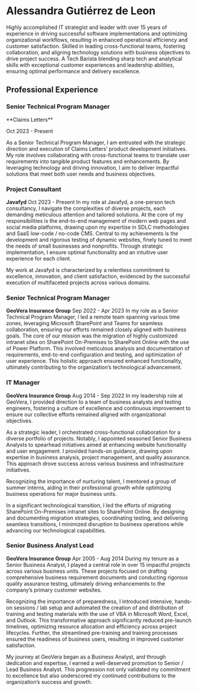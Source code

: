 # Alessandra Gutiérrez de Leon
Highly accomplished IT strategist and leader with over 15 years of experience in driving successful software implementations and optimizing organizational workflows, resulting in enhanced operational efficiency and customer satisfaction. Skilled in leading cross-functional teams, fostering collaboration, and aligning technology solutions with business objectives to drive project success. A Tech Barista blending sharp tech and analytical skills with exceptional customer experiences and leadership abilities, ensuring optimal performance and delivery excellence.


## Professional Experience
### Senior Technical Program Manager
<p>**Claims Letters**</p>
Oct 2023 - Present
<p>As a Senior Technical Program Manager, I am entrusted with the strategic direction and execution of Claims Letters’ product development initiatives. My role involves collaborating with cross-functional teams to translate user requirements into tangible product features and enhancements. By leveraging technology and driving innovation, I aim to deliver impactful solutions that meet both user needs and business objectives.</p>


### Project Consultant
**Javafyd**
Oct 2023 - Present
In my role at Javafyd, a one-person tech consultancy, I navigate the complexities of diverse projects, each demanding meticulous attention and tailored solutions. At the core of my responsibilities is the end-to-end management of modern web pages and social media platforms, drawing upon my expertise in SDLC methodologies and SaaS low-code / no-code CMS. Central to my achievements is the development and rigorous testing of dynamic websites, finely tuned to meet the needs of small businesses and nonprofits. Through strategic implementation, I ensure optimal functionality and an intuitive user experience for each client.

My work at Javafyd is characterized by a relentless commitment to excellence, innovation, and client satisfaction, evidenced by the successful execution of multifaceted projects across various domains.


### Senior Technical Program Manager
**GeoVera Insurance Group**
Sep 2022 - Apr 2023
In my role as a Senior Technical Program Manager, I led a remote team spanning various time zones, leveraging Microsoft SharePoint and Teams for seamless collaboration, ensuring our efforts remained closely aligned with business goals. The core of our mission was the migration of highly customized intranet sites on SharePoint On-Premises to SharePoint Online with the use of Power Platform. This involved meticulous analysis and documentation of requirements, end-to-end configuration and testing, and optimization of user experience. This holistic approach ensured enhanced functionality, ultimately contributing to the organization’s technological advancement.


### IT Manager
**GeoVera Insurance Group**
Aug 2014 - Sep 2022
In my leadership role at GeoVera, I provided direction to a team of business analysts and testing engineers, fostering a culture of excellence and continuous improvement to ensure our collective efforts remained aligned with organizational objectives.

As a strategic leader, I orchestrated cross-functional collaboration for a diverse portfolio of projects. Notably, I appointed seasoned Senior Business Analysts to spearhead initiatives aimed at enhancing website functionality and user engagement. I provided hands-on guidance, drawing upon expertise in business analysis, project management, and quality assurance. This approach drove success across various business and infrastructure initiatives.

Recognizing the importance of nurturing talent, I mentored a group of summer interns, aiding in their professional growth while optimizing business operations for major business units.

In a significant technological transition, I led the efforts of migrating SharePoint On-Premises intranet sites to SharePoint Online. By designing and documenting migration strategies, coordinating testing, and delivering seamless transitions, I minimized disruption to business operations while advancing our technological capabilities.


### Senior Business Analyst Lead
**GeoVera Insurance Group**
Apr 2005 - Aug 2014
During my tenure as a Senior Business Analyst, I played a central role in over 15 impactful projects across various business units. These projects focused on drafting comprehensive business requirement documents and conducting rigorous quality assurance testing, ultimately driving enhancements to the company’s primary customer websites.

Recognizing the importance of preparedness, I introduced intensive, hands-on sessions / lab setup and automated the creation of and distribution of training and testing materials with the use of VBA in Microsoft Word, Excel, and Outlook. This transformative approach significantly reduced pre-launch timelines, optimizing resource allocation and efficiency across project lifecycles. Further, the streamlined pre-training and training processes ensured the readiness of business users, resulting in improved customer satisfaction.

My journey at GeoVera began as a Business Analyst, and through dedication and expertise, I earned a well-deserved promotion to Senior / Lead Business Analyst. This progression not only validated my commitment to excellence but also underscored my continued contributions to the organization’s success and growth.
